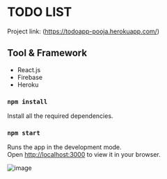 # TODO LIST
Project link: (https://todoapp-pooja.herokuapp.com/)

## Tool & Framework
* React.js
* Firebase
* Heroku


### `npm install`
Install all the required dependencies.
### `npm start`
Runs the app in the development mode.\
Open [http://localhost:3000](http://localhost:3000) to view it in your browser.

![image](https://github.com/poojapatidar21/Todo-List/assets/56690803/765a0280-3834-4072-807d-75bd8335874f)

